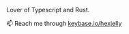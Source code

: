 Lover of Typescript and Rust.

📫 Reach me through [keybase.io/hexjelly](https://keybase.io/hexjelly)
